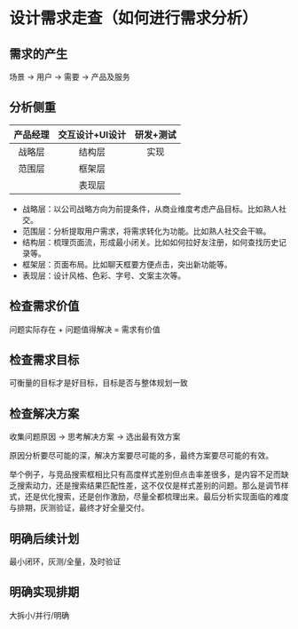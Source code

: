 # 设计需求走查（如何进行需求分析）

## 需求的产生

场景 -> 用户 -> 需要 -> 产品及服务

## 分析侧重

| 产品经理 | 交互设计+UI设计 | 研发+测试 |
| :-:  | :-: | :-: |
| 战略层 | 结构层 | 实现 |
| 范围层 | 框架层 | |
| | 表现层 | |

* 战略层：以公司战略方向为前提条件，从商业维度考虑产品目标。比如熟人社交。
* 范围层：分析提取用户需求，将需求转化为功能。比如熟人社交会干嘛。
* 结构层：梳理页面流，形成最小闭关。比如如何拉好友注册，如何查找历史记录等。
* 框架层：页面布局。比如聊天框要方便点击，突出新功能等。
* 表现层：设计风格、色彩、字号、文案主次等。

## 检查需求价值

问题实际存在 + 问题值得解决 = 需求有价值

## 检查需求目标

可衡量的目标才是好目标，目标是否与整体规划一致

## 检查解决方案

收集问题原因 -> 思考解决方案 -> 选出最有效方案

原因分析要尽可能的深，解决方案要尽可能的多，最终方案要尽可能的有效。

举个例子，与竞品搜索框相比只有高度样式差别但点击率差很多，是内容不足而缺乏搜索动力，还是搜索结果匹配性差，这不仅仅是样式差别的问题。那么是调节样式，还是优化搜索，还是创作激励，尽量全都梳理出来。最后分析实现面临的难度与排期，灰测验证，最终才好全量交付。

## 明确后续计划

最小闭环，灰测/全量，及时验证

## 明确实现排期

大拆小/并行/明确
